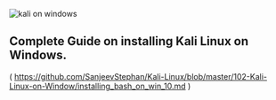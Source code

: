 ![kali on windows](https://github.com/SanjeevStephan/Kali-Linux/blob/master/102-Kali-Linux-on-Window/figlet-images/figlet-kali-linux-on-window-os.jpg) <br/>
## Complete Guide on installing Kali Linux on Windows.
( https://github.com/SanjeevStephan/Kali-Linux/blob/master/102-Kali-Linux-on-Window/installing_bash_on_win_10.md )
